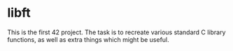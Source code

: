 # libft

This is the first 42 project.
The task is to recreate various standard C library functions,
as well as extra things which  might be useful.
